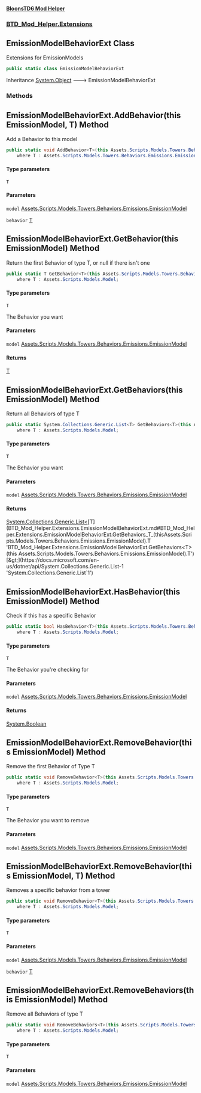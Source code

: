 #### [BloonsTD6 Mod Helper](README.md 'README')
### [BTD_Mod_Helper.Extensions](README.md#BTD_Mod_Helper.Extensions 'BTD_Mod_Helper.Extensions')

## EmissionModelBehaviorExt Class

Extensions for EmissionModels

```csharp
public static class EmissionModelBehaviorExt
```

Inheritance [System.Object](https://docs.microsoft.com/en-us/dotnet/api/System.Object 'System.Object') &#129106; EmissionModelBehaviorExt
### Methods

<a name='BTD_Mod_Helper.Extensions.EmissionModelBehaviorExt.AddBehavior_T_(thisAssets.Scripts.Models.Towers.Behaviors.Emissions.EmissionModel,T)'></a>

## EmissionModelBehaviorExt.AddBehavior<T>(this EmissionModel, T) Method

Add a Behavior to this model

```csharp
public static void AddBehavior<T>(this Assets.Scripts.Models.Towers.Behaviors.Emissions.EmissionModel model, T behavior)
    where T : Assets.Scripts.Models.Towers.Behaviors.Emissions.EmissionBehaviorModel;
```
#### Type parameters

<a name='BTD_Mod_Helper.Extensions.EmissionModelBehaviorExt.AddBehavior_T_(thisAssets.Scripts.Models.Towers.Behaviors.Emissions.EmissionModel,T).T'></a>

`T`
#### Parameters

<a name='BTD_Mod_Helper.Extensions.EmissionModelBehaviorExt.AddBehavior_T_(thisAssets.Scripts.Models.Towers.Behaviors.Emissions.EmissionModel,T).model'></a>

`model` [Assets.Scripts.Models.Towers.Behaviors.Emissions.EmissionModel](https://docs.microsoft.com/en-us/dotnet/api/Assets.Scripts.Models.Towers.Behaviors.Emissions.EmissionModel 'Assets.Scripts.Models.Towers.Behaviors.Emissions.EmissionModel')

<a name='BTD_Mod_Helper.Extensions.EmissionModelBehaviorExt.AddBehavior_T_(thisAssets.Scripts.Models.Towers.Behaviors.Emissions.EmissionModel,T).behavior'></a>

`behavior` [T](BTD_Mod_Helper.Extensions.EmissionModelBehaviorExt.md#BTD_Mod_Helper.Extensions.EmissionModelBehaviorExt.AddBehavior_T_(thisAssets.Scripts.Models.Towers.Behaviors.Emissions.EmissionModel,T).T 'BTD_Mod_Helper.Extensions.EmissionModelBehaviorExt.AddBehavior<T>(this Assets.Scripts.Models.Towers.Behaviors.Emissions.EmissionModel, T).T')

<a name='BTD_Mod_Helper.Extensions.EmissionModelBehaviorExt.GetBehavior_T_(thisAssets.Scripts.Models.Towers.Behaviors.Emissions.EmissionModel)'></a>

## EmissionModelBehaviorExt.GetBehavior<T>(this EmissionModel) Method

Return the first Behavior of type T, or null if there isn't one

```csharp
public static T GetBehavior<T>(this Assets.Scripts.Models.Towers.Behaviors.Emissions.EmissionModel model)
    where T : Assets.Scripts.Models.Model;
```
#### Type parameters

<a name='BTD_Mod_Helper.Extensions.EmissionModelBehaviorExt.GetBehavior_T_(thisAssets.Scripts.Models.Towers.Behaviors.Emissions.EmissionModel).T'></a>

`T`

The Behavior you want
#### Parameters

<a name='BTD_Mod_Helper.Extensions.EmissionModelBehaviorExt.GetBehavior_T_(thisAssets.Scripts.Models.Towers.Behaviors.Emissions.EmissionModel).model'></a>

`model` [Assets.Scripts.Models.Towers.Behaviors.Emissions.EmissionModel](https://docs.microsoft.com/en-us/dotnet/api/Assets.Scripts.Models.Towers.Behaviors.Emissions.EmissionModel 'Assets.Scripts.Models.Towers.Behaviors.Emissions.EmissionModel')

#### Returns
[T](BTD_Mod_Helper.Extensions.EmissionModelBehaviorExt.md#BTD_Mod_Helper.Extensions.EmissionModelBehaviorExt.GetBehavior_T_(thisAssets.Scripts.Models.Towers.Behaviors.Emissions.EmissionModel).T 'BTD_Mod_Helper.Extensions.EmissionModelBehaviorExt.GetBehavior<T>(this Assets.Scripts.Models.Towers.Behaviors.Emissions.EmissionModel).T')

<a name='BTD_Mod_Helper.Extensions.EmissionModelBehaviorExt.GetBehaviors_T_(thisAssets.Scripts.Models.Towers.Behaviors.Emissions.EmissionModel)'></a>

## EmissionModelBehaviorExt.GetBehaviors<T>(this EmissionModel) Method

Return all Behaviors of type T

```csharp
public static System.Collections.Generic.List<T> GetBehaviors<T>(this Assets.Scripts.Models.Towers.Behaviors.Emissions.EmissionModel model)
    where T : Assets.Scripts.Models.Model;
```
#### Type parameters

<a name='BTD_Mod_Helper.Extensions.EmissionModelBehaviorExt.GetBehaviors_T_(thisAssets.Scripts.Models.Towers.Behaviors.Emissions.EmissionModel).T'></a>

`T`

The Behavior you want
#### Parameters

<a name='BTD_Mod_Helper.Extensions.EmissionModelBehaviorExt.GetBehaviors_T_(thisAssets.Scripts.Models.Towers.Behaviors.Emissions.EmissionModel).model'></a>

`model` [Assets.Scripts.Models.Towers.Behaviors.Emissions.EmissionModel](https://docs.microsoft.com/en-us/dotnet/api/Assets.Scripts.Models.Towers.Behaviors.Emissions.EmissionModel 'Assets.Scripts.Models.Towers.Behaviors.Emissions.EmissionModel')

#### Returns
[System.Collections.Generic.List&lt;](https://docs.microsoft.com/en-us/dotnet/api/System.Collections.Generic.List-1 'System.Collections.Generic.List`1')[T](BTD_Mod_Helper.Extensions.EmissionModelBehaviorExt.md#BTD_Mod_Helper.Extensions.EmissionModelBehaviorExt.GetBehaviors_T_(thisAssets.Scripts.Models.Towers.Behaviors.Emissions.EmissionModel).T 'BTD_Mod_Helper.Extensions.EmissionModelBehaviorExt.GetBehaviors<T>(this Assets.Scripts.Models.Towers.Behaviors.Emissions.EmissionModel).T')[&gt;](https://docs.microsoft.com/en-us/dotnet/api/System.Collections.Generic.List-1 'System.Collections.Generic.List`1')

<a name='BTD_Mod_Helper.Extensions.EmissionModelBehaviorExt.HasBehavior_T_(thisAssets.Scripts.Models.Towers.Behaviors.Emissions.EmissionModel)'></a>

## EmissionModelBehaviorExt.HasBehavior<T>(this EmissionModel) Method

Check if this has a specific Behavior

```csharp
public static bool HasBehavior<T>(this Assets.Scripts.Models.Towers.Behaviors.Emissions.EmissionModel model)
    where T : Assets.Scripts.Models.Model;
```
#### Type parameters

<a name='BTD_Mod_Helper.Extensions.EmissionModelBehaviorExt.HasBehavior_T_(thisAssets.Scripts.Models.Towers.Behaviors.Emissions.EmissionModel).T'></a>

`T`

The Behavior you're checking for
#### Parameters

<a name='BTD_Mod_Helper.Extensions.EmissionModelBehaviorExt.HasBehavior_T_(thisAssets.Scripts.Models.Towers.Behaviors.Emissions.EmissionModel).model'></a>

`model` [Assets.Scripts.Models.Towers.Behaviors.Emissions.EmissionModel](https://docs.microsoft.com/en-us/dotnet/api/Assets.Scripts.Models.Towers.Behaviors.Emissions.EmissionModel 'Assets.Scripts.Models.Towers.Behaviors.Emissions.EmissionModel')

#### Returns
[System.Boolean](https://docs.microsoft.com/en-us/dotnet/api/System.Boolean 'System.Boolean')

<a name='BTD_Mod_Helper.Extensions.EmissionModelBehaviorExt.RemoveBehavior_T_(thisAssets.Scripts.Models.Towers.Behaviors.Emissions.EmissionModel)'></a>

## EmissionModelBehaviorExt.RemoveBehavior<T>(this EmissionModel) Method

Remove the first Behavior of Type T

```csharp
public static void RemoveBehavior<T>(this Assets.Scripts.Models.Towers.Behaviors.Emissions.EmissionModel model)
    where T : Assets.Scripts.Models.Model;
```
#### Type parameters

<a name='BTD_Mod_Helper.Extensions.EmissionModelBehaviorExt.RemoveBehavior_T_(thisAssets.Scripts.Models.Towers.Behaviors.Emissions.EmissionModel).T'></a>

`T`

The Behavior you want to remove
#### Parameters

<a name='BTD_Mod_Helper.Extensions.EmissionModelBehaviorExt.RemoveBehavior_T_(thisAssets.Scripts.Models.Towers.Behaviors.Emissions.EmissionModel).model'></a>

`model` [Assets.Scripts.Models.Towers.Behaviors.Emissions.EmissionModel](https://docs.microsoft.com/en-us/dotnet/api/Assets.Scripts.Models.Towers.Behaviors.Emissions.EmissionModel 'Assets.Scripts.Models.Towers.Behaviors.Emissions.EmissionModel')

<a name='BTD_Mod_Helper.Extensions.EmissionModelBehaviorExt.RemoveBehavior_T_(thisAssets.Scripts.Models.Towers.Behaviors.Emissions.EmissionModel,T)'></a>

## EmissionModelBehaviorExt.RemoveBehavior<T>(this EmissionModel, T) Method

Removes a specific behavior from a tower

```csharp
public static void RemoveBehavior<T>(this Assets.Scripts.Models.Towers.Behaviors.Emissions.EmissionModel model, T behavior)
    where T : Assets.Scripts.Models.Model;
```
#### Type parameters

<a name='BTD_Mod_Helper.Extensions.EmissionModelBehaviorExt.RemoveBehavior_T_(thisAssets.Scripts.Models.Towers.Behaviors.Emissions.EmissionModel,T).T'></a>

`T`
#### Parameters

<a name='BTD_Mod_Helper.Extensions.EmissionModelBehaviorExt.RemoveBehavior_T_(thisAssets.Scripts.Models.Towers.Behaviors.Emissions.EmissionModel,T).model'></a>

`model` [Assets.Scripts.Models.Towers.Behaviors.Emissions.EmissionModel](https://docs.microsoft.com/en-us/dotnet/api/Assets.Scripts.Models.Towers.Behaviors.Emissions.EmissionModel 'Assets.Scripts.Models.Towers.Behaviors.Emissions.EmissionModel')

<a name='BTD_Mod_Helper.Extensions.EmissionModelBehaviorExt.RemoveBehavior_T_(thisAssets.Scripts.Models.Towers.Behaviors.Emissions.EmissionModel,T).behavior'></a>

`behavior` [T](BTD_Mod_Helper.Extensions.EmissionModelBehaviorExt.md#BTD_Mod_Helper.Extensions.EmissionModelBehaviorExt.RemoveBehavior_T_(thisAssets.Scripts.Models.Towers.Behaviors.Emissions.EmissionModel,T).T 'BTD_Mod_Helper.Extensions.EmissionModelBehaviorExt.RemoveBehavior<T>(this Assets.Scripts.Models.Towers.Behaviors.Emissions.EmissionModel, T).T')

<a name='BTD_Mod_Helper.Extensions.EmissionModelBehaviorExt.RemoveBehaviors_T_(thisAssets.Scripts.Models.Towers.Behaviors.Emissions.EmissionModel)'></a>

## EmissionModelBehaviorExt.RemoveBehaviors<T>(this EmissionModel) Method

Remove all Behaviors of type T

```csharp
public static void RemoveBehaviors<T>(this Assets.Scripts.Models.Towers.Behaviors.Emissions.EmissionModel model)
    where T : Assets.Scripts.Models.Model;
```
#### Type parameters

<a name='BTD_Mod_Helper.Extensions.EmissionModelBehaviorExt.RemoveBehaviors_T_(thisAssets.Scripts.Models.Towers.Behaviors.Emissions.EmissionModel).T'></a>

`T`
#### Parameters

<a name='BTD_Mod_Helper.Extensions.EmissionModelBehaviorExt.RemoveBehaviors_T_(thisAssets.Scripts.Models.Towers.Behaviors.Emissions.EmissionModel).model'></a>

`model` [Assets.Scripts.Models.Towers.Behaviors.Emissions.EmissionModel](https://docs.microsoft.com/en-us/dotnet/api/Assets.Scripts.Models.Towers.Behaviors.Emissions.EmissionModel 'Assets.Scripts.Models.Towers.Behaviors.Emissions.EmissionModel')